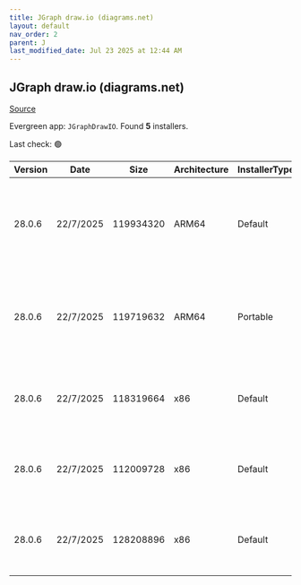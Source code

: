 ```yaml
---
title: JGraph draw.io (diagrams.net)
layout: default
nav_order: 2
parent: J
last_modified_date: Jul 23 2025 at 12:44 AM
---
```


## JGraph draw.io (diagrams.net)

[Source](https://www.drawio.com)

Evergreen app: `JGraphDrawIO`. Found **5** installers.

Last check: 🟢

| Version | Date      | Size      | Architecture | InstallerType | Type | URI                                                                                                                                                                                                                                              |
| ------- | --------- | --------- | ------------ | ------------- | ---- | ------------------------------------------------------------------------------------------------------------------------------------------------------------------------------------------------------------------------------------------------ |
| 28.0.6  | 22/7/2025 | 119934320 | ARM64        | Default       | exe  | [https://github.com/jgraph/drawio-desktop/releases/download/v28.0.6/draw.io-arm64-28.0.6-windows-arm64-installer.exe](https://github.com/jgraph/drawio-desktop/releases/download/v28.0.6/draw.io-arm64-28.0.6-windows-arm64-installer.exe)       |
| 28.0.6  | 22/7/2025 | 119719632 | ARM64        | Portable      | exe  | [https://github.com/jgraph/drawio-desktop/releases/download/v28.0.6/draw.io-arm64-28.0.6-windows-arm64-no-installer.exe](https://github.com/jgraph/drawio-desktop/releases/download/v28.0.6/draw.io-arm64-28.0.6-windows-arm64-no-installer.exe) |
| 28.0.6  | 22/7/2025 | 118319664 | x86          | Default       | exe  | [https://github.com/jgraph/drawio-desktop/releases/download/v28.0.6/draw.io-28.0.6-windows-installer.exe](https://github.com/jgraph/drawio-desktop/releases/download/v28.0.6/draw.io-28.0.6-windows-installer.exe)                               |
| 28.0.6  | 22/7/2025 | 112009728 | x86          | Default       | exe  | [https://github.com/jgraph/drawio-desktop/releases/download/v28.0.6/draw.io-ia32-28.0.6-windows-32bit-installer.exe](https://github.com/jgraph/drawio-desktop/releases/download/v28.0.6/draw.io-ia32-28.0.6-windows-32bit-installer.exe)         |
| 28.0.6  | 22/7/2025 | 128208896 | x86          | Default       | msi  | [https://github.com/jgraph/drawio-desktop/releases/download/v28.0.6/draw.io-28.0.6.msi](https://github.com/jgraph/drawio-desktop/releases/download/v28.0.6/draw.io-28.0.6.msi)                                                                   |
